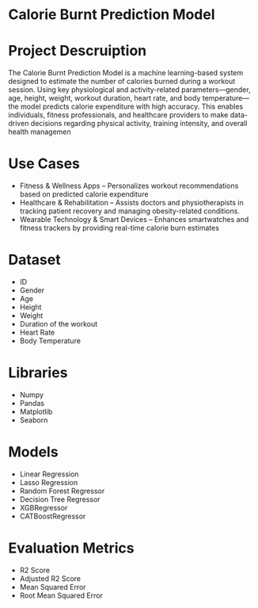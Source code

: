 # Calorie Burnt Prediction Model
<h1>Project Descruiption</h1>
<p>The Calorie Burnt Prediction Model is a machine learning-based system designed to estimate the number of calories burned during a workout session. Using key physiological and activity-related parameters—gender, age, height, weight, workout duration, heart rate, and body temperature—the model predicts calorie expenditure with high accuracy. This enables individuals, fitness professionals, and healthcare providers to make data-driven decisions regarding physical activity, training intensity, and overall health managemen</p>
<h1>Use Cases</h1>
<ul>
  <li>Fitness & Wellness Apps – Personalizes workout recommendations based on predicted calorie expenditure</li>
<li>Healthcare & Rehabilitation – Assists doctors and physiotherapists in tracking patient recovery and managing obesity-related conditions.</li>
<li>Wearable Technology & Smart Devices – Enhances smartwatches and fitness trackers by providing real-time calorie burn estimates</li>
</ul>
<h1>Dataset</h1>
  <ul>
    <li>ID</li>
    <li>Gender</li>
    <li>Age</li>
    <li>Height</li>
    <li>Weight</li>
    <li>Duration of the workout</li>
    <li>Heart Rate</li>
    <li>Body Temperature</li>
  </ul>
<h1>Libraries</h1>
  <ul>
    <li>Numpy</li>
    <li>Pandas</li>
    <li>Matplotlib</li>
    <li>Seaborn</li>
  </ul>
  <h1>Models</h1>
  <ul>
    <li>Linear Regression</li>
    <li>Lasso Regression</li>
    <li>Random Forest Regressor</li>
    <li>Decision Tree Regressor</li>
    <li>XGBRegressor</li>
    <li>CATBoostRegressor</li>
  </ul>
  <h1>Evaluation Metrics</h1>
  <ul>
    <li>R2 Score</li>
    <li>Adjusted R2 Score</li>
    <li>Mean Squared Error</li>
    <li>Root Mean Squared Error</li>
  </ul>




